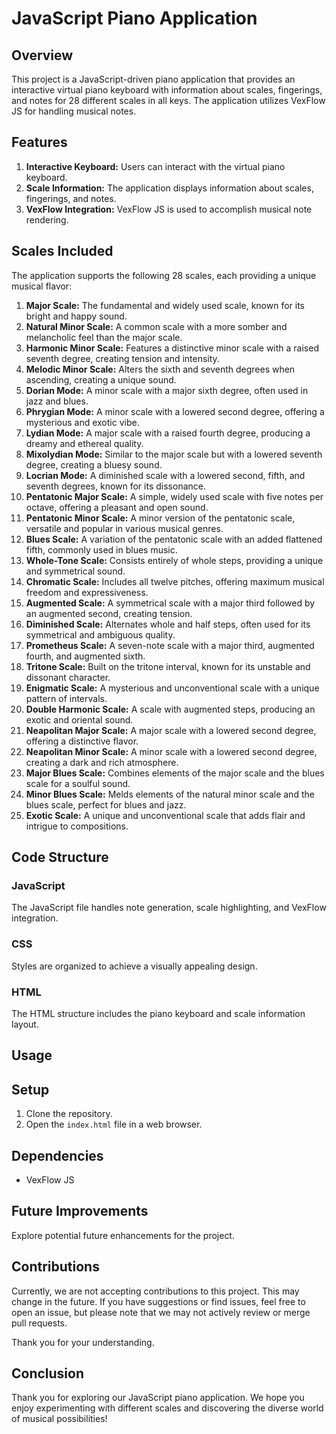 # JavaScript Piano Application

## Overview
This project is a JavaScript-driven piano application that provides an interactive virtual piano keyboard with information about scales, fingerings, and notes for 28 different scales in all keys. The application utilizes VexFlow JS for handling musical notes.

## Features
1. **Interactive Keyboard:** Users can interact with the virtual piano keyboard.
2. **Scale Information:** The application displays information about scales, fingerings, and notes.
3. **VexFlow Integration:** VexFlow JS is used to accomplish musical note rendering.

## Scales Included
The application supports the following 28 scales, each providing a unique musical flavor:

1. **Major Scale:** The fundamental and widely used scale, known for its bright and happy sound.
2. **Natural Minor Scale:** A common scale with a more somber and melancholic feel than the major scale.
3. **Harmonic Minor Scale:** Features a distinctive minor scale with a raised seventh degree, creating tension and intensity.
4. **Melodic Minor Scale:** Alters the sixth and seventh degrees when ascending, creating a unique sound.
5. **Dorian Mode:** A minor scale with a major sixth degree, often used in jazz and blues.
6. **Phrygian Mode:** A minor scale with a lowered second degree, offering a mysterious and exotic vibe.
7. **Lydian Mode:** A major scale with a raised fourth degree, producing a dreamy and ethereal quality.
8. **Mixolydian Mode:** Similar to the major scale but with a lowered seventh degree, creating a bluesy sound.
9. **Locrian Mode:** A diminished scale with a lowered second, fifth, and seventh degrees, known for its dissonance.
10. **Pentatonic Major Scale:** A simple, widely used scale with five notes per octave, offering a pleasant and open sound.
11. **Pentatonic Minor Scale:** A minor version of the pentatonic scale, versatile and popular in various musical genres.
12. **Blues Scale:** A variation of the pentatonic scale with an added flattened fifth, commonly used in blues music.
13. **Whole-Tone Scale:** Consists entirely of whole steps, providing a unique and symmetrical sound.
14. **Chromatic Scale:** Includes all twelve pitches, offering maximum musical freedom and expressiveness.
15. **Augmented Scale:** A symmetrical scale with a major third followed by an augmented second, creating tension.
16. **Diminished Scale:** Alternates whole and half steps, often used for its symmetrical and ambiguous quality.
17. **Prometheus Scale:** A seven-note scale with a major third, augmented fourth, and augmented sixth.
18. **Tritone Scale:** Built on the tritone interval, known for its unstable and dissonant character.
19. **Enigmatic Scale:** A mysterious and unconventional scale with a unique pattern of intervals.
20. **Double Harmonic Scale:** A scale with augmented steps, producing an exotic and oriental sound.
21. **Neapolitan Major Scale:** A major scale with a lowered second degree, offering a distinctive flavor.
22. **Neapolitan Minor Scale:** A minor scale with a lowered second degree, creating a dark and rich atmosphere.
23. **Major Blues Scale:** Combines elements of the major scale and the blues scale for a soulful sound.
24. **Minor Blues Scale:** Melds elements of the natural minor scale and the blues scale, perfect for blues and jazz.
25. **Exotic Scale:** A unique and unconventional scale that adds flair and intrigue to compositions.

## Code Structure
### JavaScript
The JavaScript file handles note generation, scale highlighting, and VexFlow integration.

### CSS
Styles are organized to achieve a visually appealing design.

### HTML
The HTML structure includes the piano keyboard and scale information layout.

## Usage
<!--- TODO: Instructions on how users can use the piano application.
 -->


## Setup
1. Clone the repository.
2. Open the `index.html` file in a web browser.

## Dependencies
- VexFlow JS

## Future Improvements
Explore potential future enhancements for the project.

## Contributions
Currently, we are not accepting contributions to this project. This may change in the future. If you have suggestions or find issues, feel free to open an issue, but please note that we may not actively review or merge pull requests.

Thank you for your understanding.

## Conclusion
Thank you for exploring our JavaScript piano application. We hope you enjoy experimenting with different scales and discovering the diverse world of musical possibilities!
